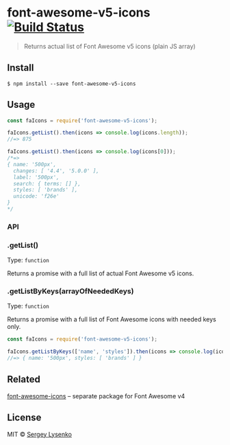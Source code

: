 # font-awesome-v5-icons [![Build Status](https://travis-ci.org/soul-wish/font-awesome-v5-icons.svg?branch=master)](https://travis-ci.org/soul-wish/font-awesome-v5-icons)

> Returns actual list of Font Awesome v5 icons (plain JS array)


## Install

```
$ npm install --save font-awesome-v5-icons
```


## Usage

```js
const faIcons = require('font-awesome-v5-icons');

faIcons.getList().then(icons => console.log(icons.length));
//=> 875

faIcons.getList().then(icons => console.log(icons[0]));
/*=>
{ name: '500px',
  changes: [ '4.4', '5.0.0' ],
  label: '500px',
  search: { terms: [] },
  styles: [ 'brands' ],
  unicode: 'f26e'
}
*/
```

### API

### .getList()

Type: `function`

Returns a promise with a full list of actual Font Awesome v5 icons.

### .getListByKeys(arrayOfNeededKeys)

Type: `function`

Returns a promise with a full list of Font Awesome icons with needed keys only.

```js
const faIcons = require('font-awesome-v5-icons');

faIcons.getListByKeys(['name', 'styles']).then(icons => console.log(icons[0]));
//=> { name: '500px', styles: [ 'brands' ] }
```

## Related

[font-awesome-icons](https://github.com/soul-wish/font-awesome-icons) – separate package for Font Awesome v4

## License

MIT © [Sergey Lysenko](http://soulwish.info)
